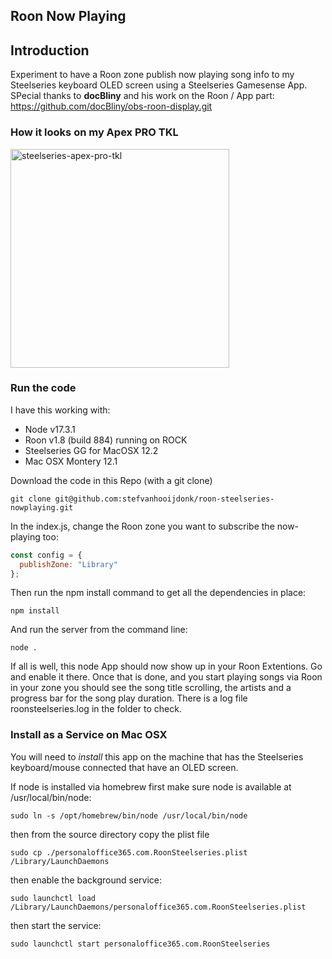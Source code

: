 ## Roon Now Playing

## Introduction
Experiment to have a Roon zone publish now playing song info to my Steelseries keyboard OLED screen using a Steelseries Gamesense App.
SPecial thanks to __docBliny__ and his work on the Roon / App part: https://github.com/docBliny/obs-roon-display.git

### How it looks on my Apex PRO TKL
<img src="https://user-images.githubusercontent.com/17196910/149915870-f27a1b4f-24db-44b8-ac61-328960c2c630.jpg" alt="steelseries-apex-pro-tkl" title="steelseries-apex-pro-tkl" width="350"/>

### Run the code

I have this working with:
- Node v17.3.1
- Roon v1.8 (build 884) running on ROCK
- Steelseries GG for MacOSX 12.2 
- Mac OSX Montery 12.1

Download the code in this Repo (with a git clone)
```shell
git clone git@github.com:stefvanhooijdonk/roon-steelseries-nowplaying.git
```
In the index.js, change the Roon zone you want to subscribe the now-playing too:
```js
const config = {
  publishZone: "Library"
};
```
Then run the npm install command to get all the dependencies in place:
```shell
npm install
```
And run the server from the command line:
```shell
node .
```

If all is well, this node App should now show up in your Roon Extentions. Go and enable it there. Once that is done, and you start playing songs via Roon in your zone you should see the song title scrolling, the artists and a progress bar for the song play duration.
There is a log file roonsteelseries.log in the folder to check.

### Install as a Service on Mac OSX

You will need to *install* this app on the machine that has the Steelseries keyboard/mouse connected that have an OLED screen.

If node is installed via homebrew first make sure node is available at /usr/local/bin/node:
```shell
sudo ln -s /opt/homebrew/bin/node /usr/local/bin/node
```

then from the source directory copy the plist file
```shell
sudo cp ./personaloffice365.com.RoonSteelseries.plist /Library/LaunchDaemons  
```

then enable the background service:
```shell
sudo launchctl load /Library/LaunchDaemons/personaloffice365.com.RoonSteelseries.plist 
```

then start the service:
```shell
sudo launchctl start personaloffice365.com.RoonSteelseries      
```
